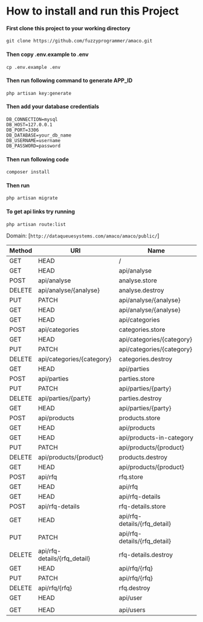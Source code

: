# How to install and run this Project

#### First clone this project to your working directory
`git clone https://github.com/fuzzyprogrammer/amaco.git`

#### Then copy **.env.example** to **.env**
`cp .env.example .env`

#### Then run following command to generate APP_ID
`php artisan key:generate`

#### Then add your database credentials
```
DB_CONNECTION=mysql
DB_HOST=127.0.0.1
DB_PORT=3306
DB_DATABASE=your_db_name
DB_USERNAME=username
DB_PASSWORD=password
```
#### Then run following code
`composer install`

#### Then run 
`php artisan migrate`

#### To get api links try running 
`php artisan route:list`

Domain: [`http://dataqueuesystems.com/amaco/amaco/public/`] 

| Method    | URI                          | Name                 |
|-----------|------------------------------|----------------------|
| GET|HEAD  | /                            |                      |
| GET|HEAD  | api/analyse                  | analyse.index        |
| POST      | api/analyse                  | analyse.store        |
| DELETE    | api/analyse/{analyse}        | analyse.destroy      |
| PUT|PATCH | api/analyse/{analyse}        | analyse.update       |
| GET|HEAD  | api/analyse/{analyse}        | analyse.show         |
| GET|HEAD  | api/categories               | categories.index     |
| POST      | api/categories               | categories.store     |
| GET|HEAD  | api/categories/{category}    | categories.show      |
| PUT|PATCH | api/categories/{category}    | categories.update    |
| DELETE    | api/categories/{category}    | categories.destroy   |
| GET|HEAD  | api/parties                  | parties.index        |
| POST      | api/parties                  | parties.store        |
| PUT|PATCH | api/parties/{party}          | parties.update       |
| DELETE    | api/parties/{party}          | parties.destroy      |
| GET|HEAD  | api/parties/{party}          | parties.show         |
| POST      | api/products                 | products.store       |
| GET|HEAD  | api/products                 | products.index       |
| GET|HEAD  | api/products-in-category     | products.in.category |
| PUT|PATCH | api/products/{product}       | products.update      |
| DELETE    | api/products/{product}       | products.destroy     |
| GET|HEAD  | api/products/{product}       | products.show        |
| POST      | api/rfq                      | rfq.store            |
| GET|HEAD  | api/rfq                      | rfq.index            |
| GET|HEAD  | api/rfq-details              | rfq-details.index    |
| POST      | api/rfq-details              | rfq-details.store    |
| GET|HEAD  | api/rfq-details/{rfq_detail} | rfq-details.show     |
| PUT|PATCH | api/rfq-details/{rfq_detail} | rfq-details.update   |
| DELETE    | api/rfq-details/{rfq_detail} | rfq-details.destroy  |
| GET|HEAD  | api/rfq/{rfq}                | rfq.show             |
| PUT|PATCH | api/rfq/{rfq}                | rfq.update           |
| DELETE    | api/rfq/{rfq}                | rfq.destroy          |
| GET|HEAD  | api/user                     |                      |
|           |                              |                      |
| GET|HEAD  | api/users                    |                      |
